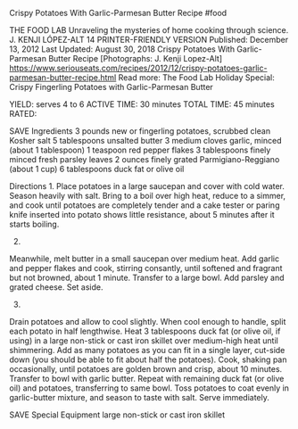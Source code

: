 Crispy Potatoes With Garlic-Parmesan Butter Recipe
#food 

THE FOOD LAB Unraveling the mysteries of home cooking through science.
J. KENJI LÓPEZ-ALT
14     PRINTER-FRIENDLY VERSION
Published: December 13, 2012 Last Updated: August 30, 2018
Crispy Potatoes With Garlic-Parmesan Butter Recipe
[Photographs: J. Kenji Lopez-Alt]
https://www.seriouseats.com/recipes/2012/12/crispy-potatoes-garlic-parmesan-butter-recipe.html
Read more: The Food Lab Holiday Special: Crispy Fingerling Potatoes with Garlic-Parmesan Butter

YIELD:
serves 4 to 6
ACTIVE TIME:
30 minutes
TOTAL TIME:
45 minutes
RATED:
    
 SAVE
Ingredients
3 pounds new or fingerling potatoes, scrubbed clean
Kosher salt
5 tablespoons unsalted butter
3 medium cloves garlic, minced (about 1 tablespoon)
1 teaspoon red pepper flakes
3 tablespoons finely minced fresh parsley leaves
2 ounces finely grated Parmigiano-Reggiano (about 1 cup)
6 tablespoons duck fat or olive oil

Directions
1.
Place potatoes in a large saucepan and cover with cold water. Season heavily with salt. Bring to a boil over high heat, reduce to a simmer, and cook until potatoes are completely tender and a cake tester or paring knife inserted into potato shows little resistance, about 5 minutes after it starts boiling.

2.
Meanwhile, melt butter in a small saucepan over medium heat. Add garlic and pepper flakes and cook, stirring consantly, until softened and fragrant but not browned, about 1 minute. Transfer to a large bowl. Add parsley and grated cheese. Set aside.

3.
Drain potatoes and allow to cool slightly. When cool enough to handle, split each potato in half lengthwise. Heat 3 tablespoons duck fat (or olive oil, if using) in a large non-stick or cast iron skillet over medium-high heat until shimmering. Add as many potatoes as you can fit in a single layer, cut-side down (you should be able to fit about half the potatoes). Cook, shaking pan occasionally, until potatoes are golden brown and crisp, about 10 minutes. Transfer to bowl with garlic butter. Repeat with remaining duck fat (or olive oil) and potatoes, transferring to same bowl. Toss potatoes to coat evenly in garlic-butter mixture, and season to taste with salt. Serve immediately.

 SAVE
Special Equipment
large non-stick or cast iron skillet